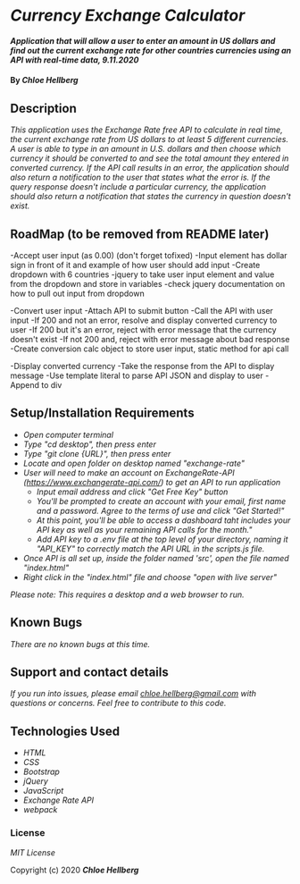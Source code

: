 # _Currency Exchange Calculator_

#### _Application that will allow a user to enter an amount in US dollars and find out the current exchange rate for other countries currencies using an API with real-time data, 9.11.2020_

#### By _**Chloe Hellberg**_

## Description

_This application uses the Exchange Rate free API to calculate in real time, the current exchange rate from US dollars to at least 5 different currencies. A user is able to type in an amount in U.S. dollars and then choose which currency it should be converted to and see the total amount they entered in converted currency. If the API call results in an error, the application should also return a notification to the user that states what the error is. If the query response doesn't include a particular currency, the application should also return a notification that states the currency in question doesn't exist._

## RoadMap (to be removed from README later)
-Accept user input (as 0.00)    (don't forget tofixed)
  -Input element has dollar sign in front of it and example of how user should add input
  -Create dropdown with 6 countries
  -jquery to take user input element and value from the dropdown and store in variables
    -check jquery documentation on how to pull out input from dropdown
  
-Convert user input
  -Attach API to submit button
  -Call the API with user input
    -If 200 and not an error, resolve and display converted currency to user
    -If 200 but it's an error, reject with error message that the currency doesn't exist
    -If not 200 and, reject with error message about bad response
  -Create conversion calc object to store user input, static method for api call


-Display converted currency
  -Take the response from the API to display message
  -Use template literal to parse API JSON and display to user
    -Append to div
    


## Setup/Installation Requirements

* _Open computer terminal_
* _Type "cd desktop", then press enter_
* _Type "git clone {URL}", then press enter_
* _Locate and open folder on desktop named "exchange-rate"_
* _User will need to make an account on ExchangeRate-API (https://www.exchangerate-api.com/) to get an API to run application_
  * _Input email address and click "Get Free Key" button_
  * _You'll be prompted to create an account with your email, first name and a password. Agree to the terms of use and click "Get Started!"_
  * _At this point, you'll be able to access a dashboard taht includes your API key as well as your remaining API calls for the month."_
  * _Add API key to a .env file at the top level of your directory, naming it "API_KEY" to correctly match the API URL in the scripts.js file._
* _Once API is all set up, inside the folder named 'src', open the file named "index.html"_
* _Right click in the "index.html" file and choose "open with live server"_

_Please note: This requires a desktop and a web browser to run._

## Known Bugs

_There are no known bugs at this time._

## Support and contact details

_If you run into issues, please email chloe.hellberg@gmail.com with questions or concerns. Feel free to contribute to this code._

## Technologies Used

* _HTML_
* _CSS_
* _Bootstrap_
* _jQuery_
* _JavaScript_
* _Exchange Rate API_
* _webpack_

### License

*MIT License*

Copyright (c) 2020 **_Chloe Hellberg_**
